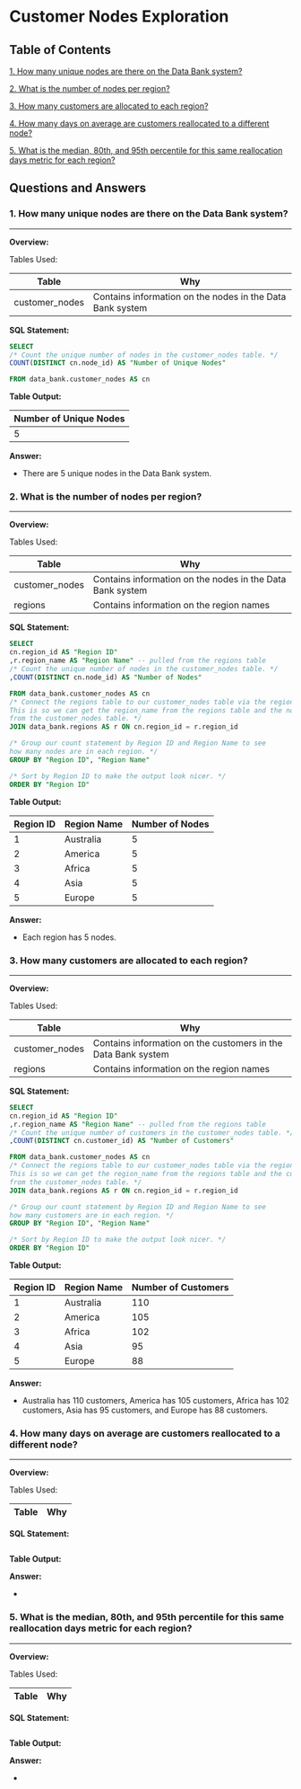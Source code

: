 # Customer Nodes Exploration
## Table of Contents

[1. How many unique nodes are there on the Data Bank system?](#1-how-many-unique-nodes-are-there-on-the-data-bank-system)

[2. What is the number of nodes per region?](#2-what-is-the-number-of-nodes-per-region)

[3. How many customers are allocated to each region?](#3-how-many-customers-are-allocated-to-each-region)

[4. How many days on average are customers reallocated to a different node?](#4-how-many-days-on-average-are-customers-reallocated-to-a-different-node)

[5. What is the median, 80th, and 95th percentile for this same reallocation days metric for each region?](#5-what-is-the-median-80th-and-95th-percentile-for-this-same-reallocation-days-metric-for-each-region)

## Questions and Answers
### 1. How many unique nodes are there on the Data Bank system?
___________________________________________________________________________________________________________________________
**Overview:**

Tables Used:

| Table | Why |
| ----- | --- |
| customer_nodes | Contains information on the nodes in the Data Bank system |

**SQL Statement:**
	
```sql	
SELECT
/* Count the unique number of nodes in the customer_nodes table. */
COUNT(DISTINCT cn.node_id) AS "Number of Unique Nodes"

FROM data_bank.customer_nodes AS cn
```

**Table Output:**

| Number of Unique Nodes |
| ---------------------- |
| 5                      |

**Answer:**

- There are 5 unique nodes in the Data Bank system.

### 2. What is the number of nodes per region?
___________________________________________________________________________________________________________________________
**Overview:**

Tables Used:

| Table | Why |
| ----- | --- |
| customer_nodes | Contains information on the nodes in the Data Bank system |
| regions | Contains information on the region names |

**SQL Statement:**
	
```sql	
SELECT
cn.region_id AS "Region ID"
,r.region_name AS "Region Name" -- pulled from the regions table
/* Count the unique number of nodes in the customer_nodes table. */
,COUNT(DISTINCT cn.node_id) AS "Number of Nodes"

FROM data_bank.customer_nodes AS cn
/* Connect the regions table to our customer_nodes table via the region_id.
This is so we can get the region_name from the regions table and the nodes
from the customer_nodes table. */
JOIN data_bank.regions AS r ON cn.region_id = r.region_id

/* Group our count statement by Region ID and Region Name to see
how many nodes are in each region. */
GROUP BY "Region ID", "Region Name"

/* Sort by Region ID to make the output look nicer. */
ORDER BY "Region ID"
```

**Table Output:**

| Region ID | Region Name | Number of Nodes |
| --------- | ----------- | --------------- |
| 1         | Australia   | 5               |
| 2         | America     | 5               |
| 3         | Africa      | 5               |
| 4         | Asia        | 5               |
| 5         | Europe      | 5               |

**Answer:**

- Each region has 5 nodes.

### 3. How many customers are allocated to each region?
___________________________________________________________________________________________________________________________
**Overview:**

Tables Used:

| Table | Why |
| ----- | --- |
| customer_nodes | Contains information on the customers in the Data Bank system |
| regions | Contains information on the region names |

**SQL Statement:**
	
```sql	
SELECT
cn.region_id AS "Region ID"
,r.region_name AS "Region Name" -- pulled from the regions table
/* Count the unique number of customers in the customer_nodes table. */
,COUNT(DISTINCT cn.customer_id) AS "Number of Customers"

FROM data_bank.customer_nodes AS cn
/* Connect the regions table to our customer_nodes table via the region_id.
This is so we can get the region_name from the regions table and the customers
from the customer_nodes table. */
JOIN data_bank.regions AS r ON cn.region_id = r.region_id

/* Group our count statement by Region ID and Region Name to see
how many customers are in each region. */
GROUP BY "Region ID", "Region Name"

/* Sort by Region ID to make the output look nicer. */
ORDER BY "Region ID"
```

**Table Output:**

| Region ID | Region Name | Number of Customers |
| --------- | ----------- | ------------------- |
| 1         | Australia   | 110                 |
| 2         | America     | 105                 |
| 3         | Africa      | 102                 |
| 4         | Asia        | 95                  |
| 5         | Europe      | 88                  |

**Answer:**

- Australia has 110 customers, America has 105 customers, Africa has 102 customers, Asia has 95 customers, and Europe has 88 customers.

### 4. How many days on average are customers reallocated to a different node?
___________________________________________________________________________________________________________________________
**Overview:**

Tables Used:

| Table | Why |
| ----- | --- |

**SQL Statement:**
	
```sql	

```

**Table Output:**

**Answer:**

-

### 5. What is the median, 80th, and 95th percentile for this same reallocation days metric for each region?
___________________________________________________________________________________________________________________________
**Overview:**

Tables Used:

| Table | Why |
| ----- | --- |

**SQL Statement:**
	
```sql	

```

**Table Output:**

**Answer:**

-